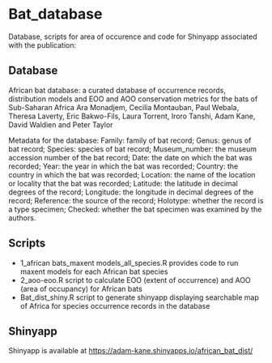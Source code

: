 # Bat_database

Database, scripts for area of occurence and code for Shinyapp associated with the publication:

## Database 
African bat database: a curated database of occurrence records, distribution models and EOO and AOO conservation metrics for the bats of Sub-Saharan Africa
Ara Monadjem, Cecilia Montauban, Paul Webala, Theresa Laverty, Eric Bakwo-Fils, Laura Torrent, Iroro Tanshi, Adam Kane, David Waldien and Peter Taylor

Metadata for the database: 
Family: family of bat record; 
Genus: genus of bat record; 
Species: species of bat record; 
Museum_number: the museum accession number of the bat record; 
Date: the date on which the bat was recorded; 
Year: the year in which the bat was recorded; 
Country: the country in which the bat was recorded; 
Location: the name of the location or locality that the bat was recorded; 
Latitude: the latitude in decimal degrees of the record; 
Longitude: the longitude in decimal degrees of the record; 
Reference: the source of the record; 
Holotype: whether the record is a type specimen; 
Checked: whether the bat specimen was examined by the authors.

## Scripts  
* 1_african bats_maxent models_all_species.R provides code to run maxent models for each African bat species
* 2_aoo-eoo.R script to calculate EOO (extent of occurrence) and AOO (area of occupancy) for African bats
* Bat_dist_shiny.R script to generate shinyapp displaying searchable map of Africa for species occurrence records in the database 

## Shinyapp
Shinyapp is available at https://adam-kane.shinyapps.io/african_bat_dist/
